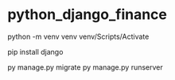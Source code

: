 # python_django_finance

python -m venv venv
venv/Scripts/Activate

pip install django

py manage.py migrate
py manage.py runserver
